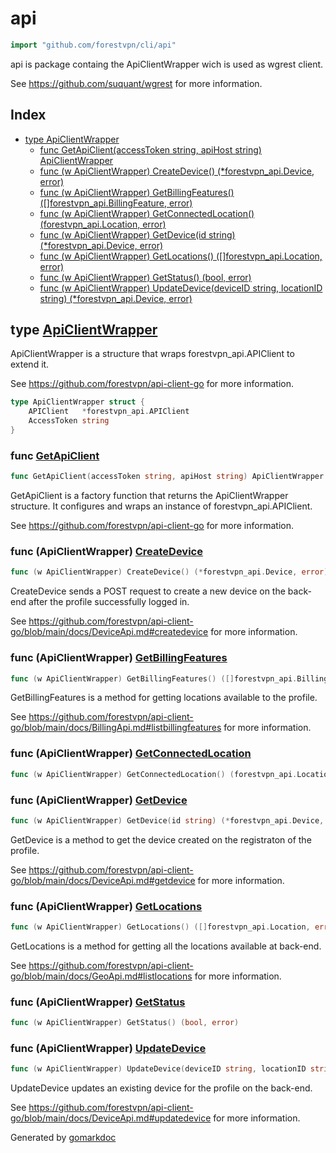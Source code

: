 <!-- Code generated by gomarkdoc. DO NOT EDIT -->

# api

```go
import "github.com/forestvpn/cli/api"
```

api is package containg the ApiClientWrapper wich is used as wgrest client.

See https://github.com/suquant/wgrest for more information.

## Index

- [type ApiClientWrapper](<#type-apiclientwrapper>)
  - [func GetApiClient(accessToken string, apiHost string) ApiClientWrapper](<#func-getapiclient>)
  - [func (w ApiClientWrapper) CreateDevice() (*forestvpn_api.Device, error)](<#func-apiclientwrapper-createdevice>)
  - [func (w ApiClientWrapper) GetBillingFeatures() ([]forestvpn_api.BillingFeature, error)](<#func-apiclientwrapper-getbillingfeatures>)
  - [func (w ApiClientWrapper) GetConnectedLocation() (forestvpn_api.Location, error)](<#func-apiclientwrapper-getconnectedlocation>)
  - [func (w ApiClientWrapper) GetDevice(id string) (*forestvpn_api.Device, error)](<#func-apiclientwrapper-getdevice>)
  - [func (w ApiClientWrapper) GetLocations() ([]forestvpn_api.Location, error)](<#func-apiclientwrapper-getlocations>)
  - [func (w ApiClientWrapper) GetStatus() (bool, error)](<#func-apiclientwrapper-getstatus>)
  - [func (w ApiClientWrapper) UpdateDevice(deviceID string, locationID string) (*forestvpn_api.Device, error)](<#func-apiclientwrapper-updatedevice>)


## type [ApiClientWrapper](<https://github.com/forestvpn/cli/blob/main/src/api/main.go#L17-L20>)

ApiClientWrapper is a structure that wraps forestvpn\_api.APIClient to extend it.

See https://github.com/forestvpn/api-client-go for more information.

```go
type ApiClientWrapper struct {
    APIClient   *forestvpn_api.APIClient
    AccessToken string
}
```

### func [GetApiClient](<https://github.com/forestvpn/cli/blob/main/src/api/main.go#L65>)

```go
func GetApiClient(accessToken string, apiHost string) ApiClientWrapper
```

GetApiClient is a factory function that returns the ApiClientWrapper structure. It configures and wraps an instance of forestvpn\_api.APIClient.

See https://github.com/forestvpn/api-client-go for more information.

### func \(ApiClientWrapper\) [CreateDevice](<https://github.com/forestvpn/cli/blob/main/src/api/main.go#L25>)

```go
func (w ApiClientWrapper) CreateDevice() (*forestvpn_api.Device, error)
```

CreateDevice sends a POST request to create a new device on the back\-end after the profile successfully logged in.

See https://github.com/forestvpn/api-client-go/blob/main/docs/DeviceApi.md#createdevice for more information.

### func \(ApiClientWrapper\) [GetBillingFeatures](<https://github.com/forestvpn/cli/blob/main/src/api/main.go#L55>)

```go
func (w ApiClientWrapper) GetBillingFeatures() ([]forestvpn_api.BillingFeature, error)
```

GetBillingFeatures is a method for getting locations available to the profile.

See https://github.com/forestvpn/api-client-go/blob/main/docs/BillingApi.md#listbillingfeatures for more information.

### func \(ApiClientWrapper\) [GetConnectedLocation](<https://github.com/forestvpn/cli/blob/main/src/api/main.go#L109>)

```go
func (w ApiClientWrapper) GetConnectedLocation() (forestvpn_api.Location, error)
```

### func \(ApiClientWrapper\) [GetDevice](<https://github.com/forestvpn/cli/blob/main/src/api/main.go#L76>)

```go
func (w ApiClientWrapper) GetDevice(id string) (*forestvpn_api.Device, error)
```

GetDevice is a method to get the device created on the registraton of the profile.

See https://github.com/forestvpn/api-client-go/blob/main/docs/DeviceApi.md#getdevice for more information.

### func \(ApiClientWrapper\) [GetLocations](<https://github.com/forestvpn/cli/blob/main/src/api/main.go#L47>)

```go
func (w ApiClientWrapper) GetLocations() ([]forestvpn_api.Location, error)
```

GetLocations is a method for getting all the locations available at back\-end.

See https://github.com/forestvpn/api-client-go/blob/main/docs/GeoApi.md#listlocations for more information.

### func \(ApiClientWrapper\) [GetStatus](<https://github.com/forestvpn/cli/blob/main/src/api/main.go#L82>)

```go
func (w ApiClientWrapper) GetStatus() (bool, error)
```

### func \(ApiClientWrapper\) [UpdateDevice](<https://github.com/forestvpn/cli/blob/main/src/api/main.go#L36>)

```go
func (w ApiClientWrapper) UpdateDevice(deviceID string, locationID string) (*forestvpn_api.Device, error)
```

UpdateDevice updates an existing device for the profile on the back\-end.

See https://github.com/forestvpn/api-client-go/blob/main/docs/DeviceApi.md#updatedevice for more information.



Generated by [gomarkdoc](<https://github.com/princjef/gomarkdoc>)

